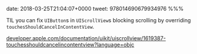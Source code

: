 date: 2018-03-25T21:04:07+0000
tweet: 978014690679934976
%%%

TIL you can fix `UIButton`s in `UIScrollView`s blocking scrolling by overriding `touchesShouldCancelInContentView`.

[developer.apple.com/documentation/uikit/uiscrollview/1619387-touchesshouldcancelincontentview?language=objc](https://developer.apple.com/documentation/uikit/uiscrollview/1619387-touchesshouldcancelincontentview?language=objc)
